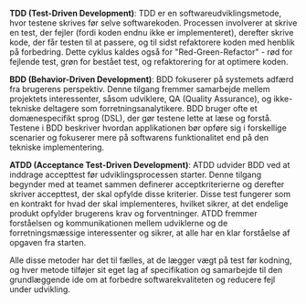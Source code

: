 **TDD (Test-Driven Development)**: TDD er en softwareudviklingsmetode, hvor testene skrives før selve softwarekoden. Processen involverer at skrive en test, der fejler (fordi koden endnu ikke er implementeret), derefter skrive kode, der får testen til at passere, og til sidst refaktorere koden med henblik på forbedring. Dette cyklus kaldes også for "Red-Green-Refactor" - rød for fejlende test, grøn for bestået test, og refaktorering for at optimere koden.

**BDD (Behavior-Driven Development)**: BDD fokuserer på systemets adfærd fra brugerens perspektiv. Denne tilgang fremmer samarbejde mellem projektets interessenter, såsom udviklere, QA (Quality Assurance), og ikke-tekniske deltagere som forretningsanalytikere. BDD bruger ofte et domænespecifikt sprog (DSL), der gør testene lette at læse og forstå. Testene i BDD beskriver hvordan applikationen bør opføre sig i forskellige scenarier og fokuserer mere på softwarens funktionalitet end på den tekniske implementering.

**ATDD (Acceptance Test-Driven Development)**: ATDD udvider BDD ved at inddrage accepttest før udviklingsprocessen starter. Denne tilgang begynder med at teamet sammen definerer acceptkriterierne og derefter skriver accepttest, der skal opfylde disse kriterier. Disse test fungerer som en kontrakt for hvad der skal implementeres, hvilket sikrer, at det endelige produkt opfylder brugerens krav og forventninger. ATDD fremmer forståelsen og kommunikationen mellem udviklerne og de forretningsmæssige interessenter og sikrer, at alle har en klar forståelse af opgaven fra starten. 

Alle disse metoder har det til fælles, at de lægger vægt på test før kodning, og hver metode tilføjer sit eget lag af specifikation og samarbejde til den grundlæggende ide om at forbedre softwarekvaliteten og reducere fejl under udvikling.